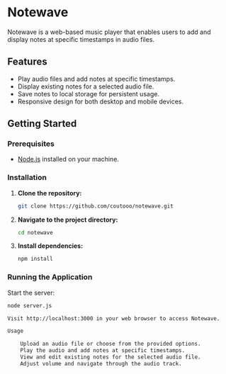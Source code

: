 # Notewave

Notewave is a web-based music player that enables users to add and display notes at specific timestamps in audio files.

## Features

- Play audio files and add notes at specific timestamps.
- Display existing notes for a selected audio file.
- Save notes to local storage for persistent usage.
- Responsive design for both desktop and mobile devices.

## Getting Started

### Prerequisites

- [Node.js](https://nodejs.org/) installed on your machine.

### Installation

1. **Clone the repository:**

    ```bash
    git clone https://github.com/coutooo/notewave.git
    ```

2. **Navigate to the project directory:**

    ```bash
    cd notewave
    ```

3. **Install dependencies:**

    ```bash
    npm install
    ```

### Running the Application

Start the server:

```bash
node server.js

Visit http://localhost:3000 in your web browser to access Notewave.

Usage

    Upload an audio file or choose from the provided options.
    Play the audio and add notes at specific timestamps.
    View and edit existing notes for the selected audio file.
    Adjust volume and navigate through the audio track.
